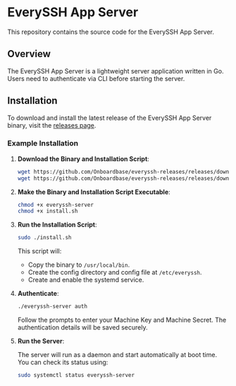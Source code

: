 
# EverySSH App Server

This repository contains the source code for the EverySSH App Server.

## Overview

The EverySSH App Server is a lightweight server application written in Go. Users need to authenticate via CLI before starting the server.

## Installation

To download and install the latest release of the EverySSH App Server binary, visit the [releases page](https://github.com/Onboardbase/everyssh-app-server/releases).

### Example Installation

1. **Download the Binary and Installation Script**:

    ```sh
    wget https://github.com/Onboardbase/everyssh-releases/releases/download/v0.6.5/everyssh-server
    wget https://github.com/Onboardbase/everyssh-releases/releases/download/v0.6.5/install.sh
    ```

2. **Make the Binary and Installation Script Executable**:

    ```sh
    chmod +x everyssh-server
    chmod +x install.sh
    ```

3. **Run the Installation Script**:

    ```sh
    sudo ./install.sh
    ```

    This script will:
    - Copy the binary to `/usr/local/bin`.
    - Create the config directory and config file at `/etc/everyssh`.
    - Create and enable the systemd service.

4. **Authenticate**:

    ```sh
    ./everyssh-server auth
    ```

    Follow the prompts to enter your Machine Key and Machine Secret. The authentication details will be saved securely.

5. **Run the Server**:

    The server will run as a daemon and start automatically at boot time. You can check its status using:

    ```sh
    sudo systemctl status everyssh-server
    ```


